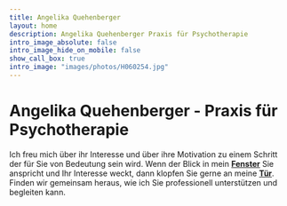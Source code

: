 ```yaml
---
title: Angelika Quehenberger
layout: home
description: Angelika Quehenberger Praxis für Psychotherapie
intro_image_absolute: false
intro_image_hide_on_mobile: false
show_call_box: true
intro_image: "images/photos/H060254.jpg"
---
```


# Angelika Quehenberger - Praxis für Psychotherapie

Ich freu mich über ihr Interesse und über ihre Motivation zu einem Schritt der für Sie von Bedeutung sein wird.
Wenn der Blick in mein **[Fenster](services/fenster/)** Sie anspricht und Ihr Interesse weckt, dann klopfen Sie gerne an meine **[Tür](contact/)**.
Finden wir gemeinsam heraus, wie ich Sie professionell unterstützen und begleiten kann.
